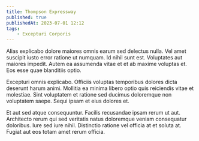 ```yaml
---
title: Thompson Expressway
published: true
publishedAt: 2023-07-01 12:12
tags:
    - Excepturi Corporis
---
```


Alias explicabo dolore maiores omnis earum sed delectus nulla. Vel amet suscipit iusto error ratione ut numquam. Id nihil sunt est. Voluptates aut maiores impedit. Autem ea assumenda vitae et et ab maxime voluptas et. Eos esse quae blanditiis optio.

Excepturi omnis explicabo. Officiis voluptas temporibus dolores dicta deserunt harum animi. Mollitia ea minima libero optio quis reiciendis vitae et molestiae. Sint voluptatem et ratione sed ducimus doloremque non voluptatem saepe. Sequi ipsam et eius dolores et.

Et aut sed atque consequuntur. Facilis recusandae ipsam rerum ut aut. Architecto rerum qui sed veritatis natus doloremque veniam consequatur doloribus. Iure sed iure nihil. Distinctio ratione vel officia at et soluta at. Fugiat aut eos totam amet rerum officia.
